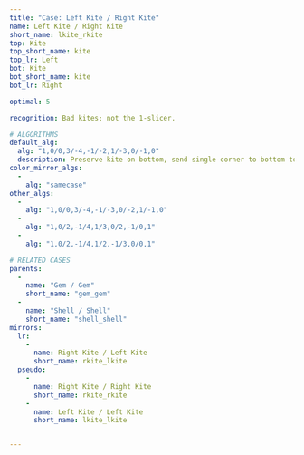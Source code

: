 ```yaml
---
title: "Case: Left Kite / Right Kite"
name: Left Kite / Right Kite
short_name: lkite_rkite
top: Kite
top_short_name: kite
top_lr: Left
bot: Kite
bot_short_name: kite
bot_lr: Right

optimal: 5

recognition: Bad kites; not the 1-slicer.

# ALGORITHMS
default_alg:
  alg: "1,0/0,3/-4,-1/-2,1/-3,0/-1,0"
  description: Preserve kite on bottom, send single corner to bottom to form gem/gem.
color_mirror_algs:
  -
    alg: "samecase"
other_algs:
  -
    alg: "1,0/0,3/-4,-1/-3,0/-2,1/-1,0"
  -
    alg: "1,0/2,-1/4,1/3,0/2,-1/0,1"
  -
    alg: "1,0/2,-1/4,1/2,-1/3,0/0,1"

# RELATED CASES
parents:
  -
    name: "Gem / Gem"
    short_name: "gem_gem"
  -
    name: "Shell / Shell"
    short_name: "shell_shell"
mirrors:
  lr:
    -
      name: Right Kite / Left Kite
      short_name: rkite_lkite
  pseudo:
    -
      name: Right Kite / Right Kite
      short_name: rkite_rkite
    -
      name: Left Kite / Left Kite
      short_name: lkite_lkite


---
```


